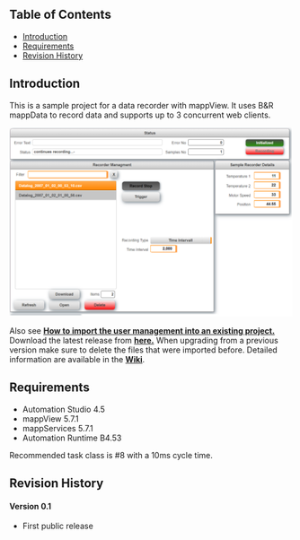 ## Table of Contents
* [Introduction](#Introduction)
* [Requirements](#Requirements)
* [Revision History](#Revision-History)

<a name="Introduction"></a>
## Introduction
This is a sample project for a data recorder with mappView. It uses B&R mappData to record data and supports up to 3 concurrent web clients.

![](Logical/mappView/Resources/Media/screenshot.png)

Also see [**How to import the user management into an existing project.**](/Logical/mappRecorder/HowToImport.pdf) Download the latest release from [**here.**](../../releases) When upgrading from a previous version make sure to delete the files that were imported before. Detailed information are available in the [**Wiki**](https://github.com/br-automation-com/mappView-Recorder/wiki).

<a name="Requirements"></a>
## Requirements
* Automation Studio 4.5
* mappView 5.7.1
* mappServices 5.7.1
* Automation Runtime B4.53

Recommended task class is #8 with a 10ms cycle time.

<a name="Revision-History"></a>
## Revision History

#### Version 0.1
- First public release

